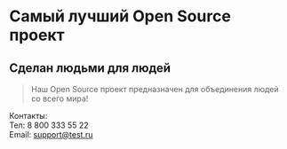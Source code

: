 # Самый лучший Open Source проект

## Сделан людьми для людей

> Наш Open Source проект предназначен для объединения людей со всего мира!

Контакты:  
Тел: 8 800 333 55 22  
Email: support@test.ru